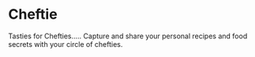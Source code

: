 # Cheftie
Tasties for Chefties..... Capture and share your personal recipes and food secrets with your circle of chefties.
